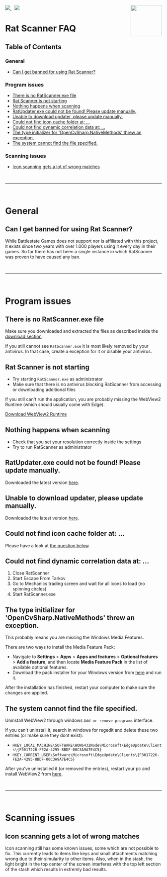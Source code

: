 <img src="media/RatLogo.png" height=100 align=right>

<div>
  <a href="https://patreon.com/RatScanner">
    <img src="https://img.shields.io/badge/dynamic/json?color=%23e85b46&label=Patreon&query=data.attributes.patron_count&suffix=%20patrons&url=https%3A%2F%2Fwww.patreon.com%2Fapi%2Fcampaigns%2F4117180&style=for-the-badge&logo=patreon" />
  </a>

  <a href="https://discord.gg/aHZf7aP" style="padding:10px">
    <img src="https://img.shields.io/discord/687549250435153930?label=Discord&logo=discord&logoColor=ffffff&color=7389D8&labelColor=6A7EC2&style=for-the-badge" />
  </a>
</div>

# Rat Scanner FAQ

## Table of Contents

### General
- [Can I get banned for using Rat Scanner?](#can-i-get-banned-for-using-rat-scanner)

### Program issues
- [There is no RatScanner.exe file](#there-is-no-ratscannerexe-file)
- [Rat Scanner is not starting](#rat-scanner-is-not-starting)
- [Nothing happens when scanning](#nothing-happens-when-scanning)
- [RatUpdater.exe could not be found! Please update manually.](#ratupdaterexe-could-not-be-found-please-update-manually)
- [Unable to download updater, please update manually.](#unable-to-download-updater-please-update-manually)
- [Could not find icon cache folder at: ...](#could-not-find-icon-cache-folder-at-)
- [Could not find dynamic correlation data at: ...](#could-not-find-dynamic-correlation-data-at-)
- [The type initializer for 'OpenCvSharp.NativeMethods' threw an exception.](#the-type-initializer-for-opencvsharpnativemethods-threw-an-exception)
- [The system cannot find the file specified.](#the-system-cannot-find-the-file-specified)

### Scanning issues
- [Icon scanning gets a lot of wrong matches](#icon-scanning-gets-a-lot-of-wrong-matches)

<br/>

---

<br/>

# General

## Can I get banned for using Rat Scanner?
While Battlestate Games does not support nor is affiliated with this project, it exists since two years with over 1.000 players using it every day in their games. So far there has not been a single instance in which RatScanner was proven to have caused any ban.

<br/>

---

<br/>

# Program issues

## There is no RatScanner.exe file
Make sure you downloaded and extracted the files as described inside the [download section][download-section]

If you still cannot see `RatScanner.exe` it is most likely removed by your antivirus.
In that case, create a exception for it or disable your antivirus.

## Rat Scanner is not starting
- Try starting `RatScanner.exe` as administrator
- Make sure that there is no antivirus blocking RatScanner from accessing or downloading additional files

If you still can't run the application, you are probably missing the WebView2 Runtime (which should usually come with Edge). 

[Download WebView2 Runtime][webview2-download]

## Nothing happens when scanning
- Check that you set your resolution correctly inside the settings
- Try to run RatScanner as administrator

## RatUpdater.exe could not be found! Please update manually.
Downloaded the latest version [here][ratscanner-latest].

## Unable to download updater, please update manually.
Downloaded the latest version [here][ratscanner-latest].

## Could not find icon cache folder at: ...
Please have a look at [the question below](#could-not-find-dynamic-correlation-data-at-).

## Could not find dynamic correlation data at: ...
1. Close RatScanner
2. Start Escape From Tarkov
3. Go to Mechanics trading screen and wait for all icons to load (no spinning circles)
4. Start RatScanner.exe

## The type initializer for 'OpenCvSharp.NativeMethods' threw an exception.
This probably means you are missing the Windows Media Features.

There are two ways to install the Media Feature Pack:
- Navigate to **Settings** > **Apps** > **Apps and features** > **Optional features** > **Add a feature**, and then locate **Media Feature Pack** in the list of available optional features.
- Download the pack installer for your Windows version from [here][windows-media-pack] and run it.

After the installation has finished, restart your computer to make sure the changes are applied.

## The system cannot find the file specified.
Uninstall WebView2 through windows `Add or remove programs` interface.

If you can't uninstall it, search in windows for regedit and delete these two entries (or make sure they dont exist):
- `HKEY_LOCAL_MACHINE\SOFTWARE\WOW6432Node\Microsoft\EdgeUpdate\Clients\{F3017226-FE2A-4295-8BDF-00C3A9A7E4C5}`
- `HKEY_CURRENT_USER\Software\Microsoft\EdgeUpdate\Clients\{F3017226-FE2A-4295-8BDF-00C3A9A7E4C5}`

After you've uninstalled it (or removed the entries), restart your pc and install WebView2 from [here][webview2-download].

<br/>

---

<br/>

# Scanning issues

## Icon scanning gets a lot of wrong matches
Icon scanning still has some known issues, some which are not possible to fix.
This currently leads to items like keys and small attachments matching wrong due to their simularity to other items.
Also, when in the stash, the light bright in the top center of the screen interferes with the top left section of the stash which results in extremly bad results.

[webview2-download]: https://go.microsoft.com/fwlink/p/?LinkId=2124703
[net-download]: https://dotnet.microsoft.com/en-us/download/dotnet/thank-you/sdk-6.0.100-windows-x64-installer
[download-section]: https://github.com/Blightbuster/RatScanner#download
[windows-media-pack]: https://www.microsoft.com/en-us/software-download/mediafeaturepack
[ratscanner-latest]: https://github.com/RatScanner/RatScanner/releases/latest/download/RatScanner.zip
